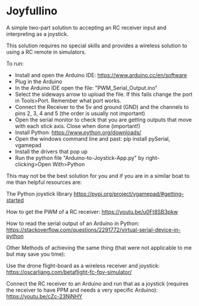 # Joyfullino
A simple two-part solution to accepting an RC receiver input and interpreting as a joystick.

This solution requires no special skills and provides a wireless solution to using a RC remote in simulators.

To run:
* Install and open the Arduino IDE:  https://www.arduino.cc/en/software
* Plug in the Arduino
* In the Arduino IDE open the file: "PWM_Serial_Output.ino"
* Select the sideways arrow to upload the file. If this fails change the port in Tools>Port. Remember what port works.
* Connect the Receiver to the 5v and ground (GND) and the channels to pins 2, 3, 4 and 5 (the order is usually not important)
* Open the serial monitor to check that you are getting outputs that move with each stick axis. Close when done (important!)
* Install Python:  https://www.python.org/downloads/
* Open the windows command line and past:  pip install pySerial, vgamepad
* Install the drivers that pop up
* Run the python file "Arduino-to-Joystick-App.py" by right-clicking>Open With>Python



This may not be the best solution for you and if you are in a similar boat to me than helpful resources are:
  
  The Python joystick library
    https://pypi.org/project/vgamepad/#getting-started
  
  How to get the PWM of a RC receiver:
    https://youtu.be/u0Ft8SB3pkw
  
  How to read the serial output of an Arduino in Python:
    https://stackoverflow.com/questions/2291772/virtual-serial-device-in-python
    
  
  
  Other Methods of achieving the same thing (that were not applicable to me but may save you time):
    
   Use the drone flight-board as a wireless receiver and joystick:
    https://oscarliang.com/betaflight-fc-fpv-simulator/
      
   Connect the RC receiver to an Arduino and run that as a joystick (requires the receiver to have PPM and needs a very specific Arduino):
    https://youtu.be/cZc-23NjNHY
  
